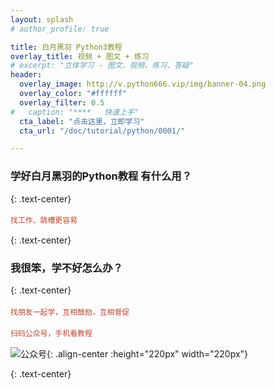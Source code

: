 ```yaml
---
layout: splash
# author_profile: true

title: 白月黑羽 Python3教程
overlay_title: 视频 + 图文 + 练习
# excerpt: "立体学习 - 图文、视频、练习、答疑"
header:
  overlay_image: http://v.python666.vip/img/banner-04.png
  overlay_color: "#ffffff"
  overlay_filter: 0.5
#   caption: "****   快速上手"
  cta_label: "点击这里，立即学习"
  cta_url: "/doc/tutorial/python/0001/"

---
```




### 学好白月黑羽的Python教程 有什么用？
{: .text-center}

  
<h4 class="text-center"  style="
    color: #b94532;
    font-size: .85em;
    font-weight: normal;
">找工作、跳槽更容易</h4>

<!-- 通过[计算机Python语言等级考试](http://www.python3.vip/doc/blog/python/2019010501/)
{: .text-center} -->
  
{: .text-center}


### 我很笨，学不好怎么办？
{: .text-center}


<h4 class="text-center"  style=" color: #b94532;font-size: .85em;font-weight: normal">
找朋友一起学，互相鼓励，互相督促</h4>



<h4 class="text-center"  style="
    color: #b94532;
    font-size: .85em;
    font-weight: normal;
">扫码公众号，手机看教程</h4>

<!-- ####  扫码公众号，手机看教程
{: .text-center} -->

![公众号](http://v.python666.vip/img/gzh.jpeg){: .align-center :height="220px" width="220px"}
<!-- ![QQ群](/assets/images/qqgroup2.png){: .align-center :height="220px" width="220px"} -->


{: .text-center}

<!-- [打开教程，学习知识](/doc/tutorial/python/0001/){: .btn .btn--info .btn--large}

[通过练习，加深体会](/doc/prac/python/0001/){: .btn .btn--danger .btn--large}

[进群交流:235854201](/doc/aboutforum){: .btn .btn--success .btn--large} -->

<!-- <a href="/doc/tutorial/python/home/" class="btn btn--info .btn--x-large">
打开教程，学习知识</a>

<a href="/doc/prac/python/0001/" class="btn btn--danger .btn--x-large">
通过练习，加深体会</a>

<a href="/doc/aboutforum" class="btn btn--success .btn--x-large">
进入论坛，交流解惑</a> -->

